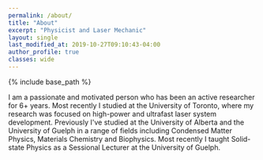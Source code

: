 ```yaml
---
permalink: /about/
title: "About"
excerpt: "Physicist and Laser Mechanic"
layout: single
last_modified_at: 2019-10-27T09:10:43-04:00
author_profile: true
classes: wide
---
```


{% include base_path %}

I am a passionate and motivated person who has been an active researcher for 6+ years. Most recently I studied at the University of Toronto, where my research was focused on high-power and ultrafast laser system development. Previously I've studied at the University of Alberta and the University of Guelph in a range of fields including Condensed Matter Physics, Materials Chemistry and Biophysics. Most recently I taught Solid-state Physics as a Sessional Lecturer at the University of Guelph.

<!-- ### Highlights
<ul class="fa-ul" style="columns:2">
    <li><i class="fas fa-graduation-cap"></i> PhD University of Toronto</li>
    <li><i class="fas fa-graduation-cap"></i> MSc University of Alberta</li>
    <li><i class="fas fa-graduation-cap"></i> BSc University of Guelph</li>
    <li><i class="fas fa-certificate"></i> NSERC Doctoral CGS recipient</li>
    <li><i class="fas fa-star"></i> Medal in Physics, U of G</li>
    <li><i class="fas fa-book"></i> Sessional Lecturer, U of G</li>
</ul> -->

